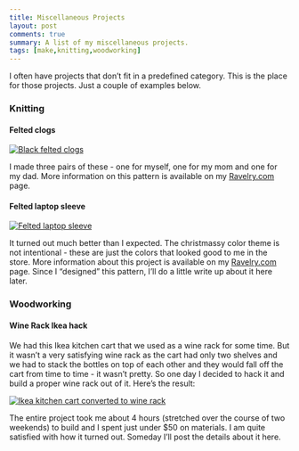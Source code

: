 ```yaml
---
title: Miscellaneous Projects
layout: post
comments: true
summary: A list of my miscellaneous projects.
tags: [make,knitting,woodworking]
---
```


I often have projects that don’t fit in a predefined category. This is the place for those projects. Just a couple of examples below.

### Knitting

#### Felted clogs

[![Black felted clogs](http://farm6.static.flickr.com/5099/5538441917_c6260414d5.jpg)](http://www.flickr.com/photos/sudarkoff/5538441917/ "Black felted clogs by sudarkoff, on Flickr")

I made three pairs of these - one for myself, one for my mom and one for my dad. More information on this pattern is available on my [Ravelry.com](http://www.ravelry.com/projects/graknitter/felted-clogs-ac-33-2) page.

#### Felted laptop sleeve

[![Felted laptop sleeve](http://farm6.static.flickr.com/5259/5494539115_585386a1d6.jpg)](http://www.flickr.com/photos/sudarkoff/5494539115/ "Felted laptop sleeve by sudarkoff, on Flickr") 

It turned out much better than I expected. The christmassy color theme is not intentional - these are just the colors that looked good to me in the store. More information about this project is available on my [Ravelry.com](http://www.ravelry.com/projects/graknitter/felted-laptop-sleeve) page. Since I “designed” this pattern, I’ll do a little write up about it here later.

### Woodworking

#### Wine Rack Ikea hack

We had this Ikea kitchen cart that we used as a wine rack for some time. But it wasn’t a very satisfying wine rack as the cart had only two shelves and we had to stack the bottles on top of each other and they would fall off the cart from time to time - it wasn’t pretty. So one day I decided to hack it and build a proper wine rack out of it. Here’s the result:

[![Ikea kitchen cart converted to wine rack](http://farm6.static.flickr.com/5181/5778884040_d4351c796a.jpg)](http://www.flickr.com/photos/sudarkoff/5778884040/ "Ikea kitchen cart converted to wine rack by sudarkoff, on Flickr") 

The entire project took me about 4 hours (stretched over the course of two weekends) to build and I spent just under \$50 on materials. I am quite satisfied with how it turned out. Someday I’ll post the details about it here.
